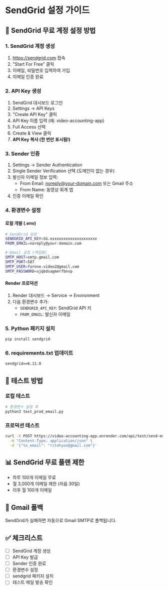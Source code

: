 # SendGrid 설정 가이드

## 📧 SendGrid 무료 계정 설정 방법

### 1. SendGrid 계정 생성
1. https://sendgrid.com 접속
2. "Start For Free" 클릭
3. 이메일, 비밀번호 입력하여 가입
4. 이메일 인증 완료

### 2. API Key 생성
1. SendGrid 대시보드 로그인
2. Settings → API Keys
3. "Create API Key" 클릭
4. API Key 이름 입력 (예: video-accounting-app)
5. Full Access 선택
6. Create & View 클릭
7. **API Key 복사 (한 번만 표시됨!)**

### 3. Sender 인증
1. Settings → Sender Authentication
2. Single Sender Verification 선택 (도메인이 없는 경우)
3. 발신자 이메일 정보 입력:
   - From Email: noreply@your-domain.com 또는 Gmail 주소
   - From Name: 동영상 회계 앱
4. 인증 이메일 확인

### 4. 환경변수 설정

#### 로컬 개발 (.env)
```bash
# SendGrid 설정
SENDGRID_API_KEY=SG.xxxxxxxxxxxxxxxxxxxxx
FROM_EMAIL=noreply@your-domain.com

# Gmail 설정 (백업용)
SMTP_HOST=smtp.gmail.com
SMTP_PORT=587
SMTP_USER=forone.video2@gmail.com
SMTP_PASSWORD=ujqbdsagmerfbnvp
```

#### Render 프로덕션
1. Render 대시보드 → Service → Environment
2. 다음 환경변수 추가:
   - `SENDGRID_API_KEY`: SendGrid API 키
   - `FROM_EMAIL`: 발신자 이메일

### 5. Python 패키지 설치
```bash
pip install sendgrid
```

### 6. requirements.txt 업데이트
```txt
sendgrid==6.11.0
```

## 🧪 테스트 방법

### 로컬 테스트
```bash
# 환경변수 설정 후
python3 test_prod_email.py
```

### 프로덕션 테스트
```bash
curl -X POST https://video-accounting-app.onrender.com/api/test/send-email \
  -H "Content-Type: application/json" \
  -d '{"to_email": "ritehyon@gmail.com"}'
```

## 📊 SendGrid 무료 플랜 제한
- 하루 100개 이메일 무료
- 월 3,000개 이메일 제한 (처음 30일)
- 이후 월 100개 이메일

## 🔄 Gmail 폴백
SendGrid가 실패하면 자동으로 Gmail SMTP로 폴백됩니다.

## ✅ 체크리스트
- [ ] SendGrid 계정 생성
- [ ] API Key 발급
- [ ] Sender 인증 완료
- [ ] 환경변수 설정
- [ ] sendgrid 패키지 설치
- [ ] 테스트 메일 발송 확인